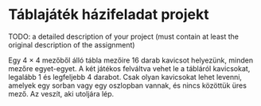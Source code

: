 # Táblajáték házifeladat projekt

TODO: a detailed description of your project (must contain at least the original description of the assignment)

Egy 4 × 4 mezőből  álló tábla mezőire 16 darab kavicsot helyezünk, minden
mezőre egyet-egyet. A két játékos felváltva vehet le a tábláról kavicsokat,
legalább 1 és legfeljebb 4 darabot. Csak olyan kavicsokat lehet levenni,
amelyek egy sorban vagy egy oszlopban vannak,  és nincs közöttük üres mező. Az
veszít, aki utoljára lép.